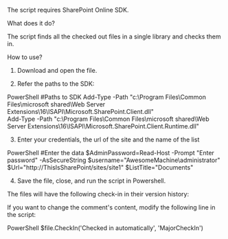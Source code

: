 The script requires SharePoint Online SDK.

 

What does it do?

The script finds all the checked out files in a single library and checks them in.

 

How to use?

1. Download and open the file.

2. Refer the paths to the SDK:

 

PowerShell
#Paths to SDK 
Add-Type -Path "c:\Program Files\Common Files\microsoft shared\Web Server Extensions\16\ISAPI\Microsoft.SharePoint.Client.dll"   
Add-Type -Path "c:\Program Files\Common Files\microsoft shared\Web Server Extensions\16\ISAPI\Microsoft.SharePoint.Client.Runtime.dll"   
 
 
3. Enter your credentials, the url of the site and the name of the list

PowerShell
#Enter the data 
$AdminPassword=Read-Host -Prompt "Enter password" -AsSecureString 
$username="AwesomeMachine\administrator" 
$Url="http://ThisIsSharePoint/sites/site1" 
$ListTitle="Documents" 
 
4. Save the file, close, and run the script in Powershell.

 

The files will have the following check-in in their version history:



If you want to change the comment's content, modify the following line in the script:

PowerShell
$file.CheckIn('Checked in automatically', 'MajorCheckIn')
 
